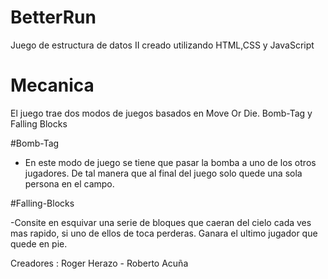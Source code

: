 # BetterRun 
Juego de estructura de datos II creado utilizando HTML,CSS y JavaScript

# Mecanica

El juego trae dos modos de juegos basados en Move Or Die. Bomb-Tag y Falling Blocks


#Bomb-Tag
  
  - En este modo de juego se tiene que pasar la bomba a uno de los otros jugadores. De tal manera que al final del juego solo quede una sola persona en el campo.

#Falling-Blocks

  -Consite en esquivar una serie de bloques que caeran del cielo cada ves mas rapido, si uno de ellos de toca perderas. Ganara el ultimo jugador que quede en pie.


  Creadores : Roger Herazo - Roberto Acuña 

